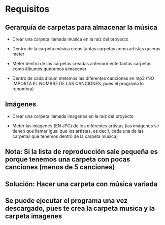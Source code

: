 # Requisitos

## Gerarquía de carpetas para almacenar la música

- Crear una carpeta llamada musica en la raíz del proyecto

- Dentro de la carpeta música creas tantas carpetas como artistas quieras meter

- Meter dentro de las carpetas creadas anteriormente tantas carpetas como álbumes queramos almacenar

- Dentro de cada álbum metemos las diferentes canciones en mp3 (NO IMPORTA EL NOMBRE DE LAS CANCIONES, pues el programa lo renombra)

## Imágenes

- Crear una carpeta llamada imagenes en la raíz del proyecto

- Meter las imágenes (EN JPG) de los diferentes artistas (las imágenes se tienen que llamar igual que los artistas, es decir, cada una de las carpetas que tenemos dentro de la carpeta musica)

## Nota: Si la lista de reproducción sale pequeña es porque tenemos una carpeta con pocas canciones (menos de 5 canciones)

## Solución: Hacer una carpeta con música variada

## Se puede ejecutar el programa una vez descargado, pues te crea la carpeta musica y la carpeta imagenes
